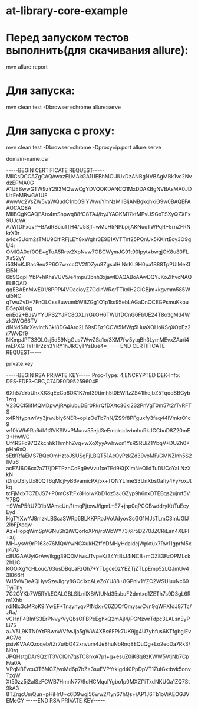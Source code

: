 # at-library-core-example

# Перед запуском тестов выполнить(для скачивания allure):
mvn allure:report

# Для запуска:
mvn clean test -Dbrowser=chrome allure:serve

# Для запуска с proxy:
mvn clean test -Dbrowser=chrome -Dproxy=ip:port allure:serve


domain-name.csr

-----BEGIN CERTIFICATE REQUEST-----
MIICsDCCAZgCAQAwazELMAkGA1UEBhMCUlUxDzANBgNVBAgMBk1vc2NvdzEPMA0G
A1UEBwwGTW9zY293MQwwCgYDVQQKDANCQ1MxDDAKBgNVBAsMA0JDUzEeMBwGA1UE
AwwVc2VsZW5vaWQudC1nbG9iYWwuYmNzMIIBIjANBgkqhkiG9w0BAQEFAAOCAQ8A
MIIBCgKCAQEAtx4mShpwq88fC8TAJ/byJYAGKM17ktMPvUSGoTSXyQZXFx9UJcVA
A/WfDPxqvP+BAdRScic1TH4/U5Sjf+wMcH5NPbpijAKNuqTWPqR+5rnZFRNkrX9r
a4dx5Uom2sTMU9ClflRFjLEY8xWghr3E9E1AVTTnf25PQnUx5KKlrtEoy3O9gU4r
OMlQA0df0OE+gTuA5Rrtv2XpNvw7OBCWymJG91t90Ipyt+bwgjOK8u80FLXsS2yY
i53NnKJRac9eu2P6O7wxccOV2fDZyu8ZgsulHiNnKL9H0pa1B88TpPUlMeKIEl5N
6b9QqpFYbP+hKhsVUV5/e4mpu3bnh3xjawIDAQABoAAwDQYJKoZIhvcNAQELBQAD
ggEBAEnMwE01/8PPPI4VOacioyZ7GdihWRcrTTkxlH2CiCBjm+kgvmm585Wul5NC
qTwuZvD+7FnQLCss8uwumbWBZGg1O1p1ks95ebLAGaDnOCEGPsmuKkpuD5epXLGg
enEd2+BJsVYYUPS2YJPC8GXLrrGkOH6TWUfDCnG6FbUE24T8o3gMd4Wzk3WO66TV
dNNdS8cXevlntN3kI8DG4Aro2L69sDBz1CCW5MWg5HuaXOHoKSqXOpEz2r7WvDf9
NKmpJPT33OL0sj5d59NgGus7WwZSa1o/3XM7fw5ytqBh3LymMEvxZAa/i4mEPXGi
IYHlIr2zh3YRY1hJIkCyTYsBue4=
-----END CERTIFICATE REQUEST-----


private.key

-----BEGIN RSA PRIVATE KEY-----
Proc-Type: 4,ENCRYPTED
DEK-Info: DES-EDE3-CBC,C74DF0D95259604E

6Xh57cYoUhxXK8qEeCo6OX1K7mf39ttmh5t0EWRzZS41lhdjbZ5TqodSBGyb1zrg
V23QCI5lifMQMDpvAjRApiubuDEr0RkrQfDX/tc36ki232PnVgT0m57t2/TvRFTS
x4RNfypnwlVy3jrwJbiy6NER+oplzOeTb7hN/ZS9f8PFguxfy3faq44iVmkrO1c9
w10kWh9Ra6dk1t3VKSlVvPMuuv55ejd3eEmokodwbnhuRkJCCbuD8Z20mE3+HwWG
Uf4RSFc97QZkcnhkThmhhZvq+wXoXyyAwhwcn1YsRSRUiZ1YbqV+DUZh0+pHh6xQ
sEtIfRfaEMS7BQeOmHztoJSUSgFjLBQT51AeOyPzkZd39voMF/GMNZlnh5S2fMz6
acE7J6O6cx7a717jDFTPznCoEg9vVvu1xeTEd9KtjXlmNeOlldTuDUCoYaLNzXkN
iDnpUSiyUx80QT6qMdjFyB6vamicPXj5x+TQNYLImeS3UnXbs0afiy4FyFoxJtkq
tcFjMdxTC7DJS7+P0mCsTtFx8HolwKbD1oz5aJGZyp9h6nxDTEBqs2ujmf5VY7BQ
+9WnP5ftU7D1bMAmcUn/1tmqPjtxwJ/lgmL+E7+jhp0qPCCBwddryKttTuEcyEyd
HgTYXwYJ8mzkLBScaSWRp6BLKKPRoJVoUdyovScGG1MJsTLmC3mUGlJ2lbFjXeqw
Az+HopqWmSpVGNuSh2iWQorIoXPri/rpWbWY73j6lr5D270JZCRiEan4XLPl+a/j
MH+ysVr9rP163e76MQAYwNGXukHZffYDMHyHdaidcjWpktux7Rw11gprM5xjl47G
c8UGAAUyiGrAw/ikgg39QDMiwsJTvpeK/34YtBtJ4iNCB+mOZ83FzOPMLck2hLiC
KOOlXgYcHLouc/63usDBqLaFzQh7+YTLgce0zYEZTjZTLpEmp52LQJmUv43I066H
W15vWDeAQHyvSzeJlgry8GCc1xcALeZoYU88+8GPnlv1YZC2WSUluuNc69TyiThy
7G2GYKb7W5RYkEOALGBLSiLnilXBWIUNd35sbuF2dmtxd1ZETh7s9D3gL6Rm1Xhb
rdiNIc3cMRoK9iYwEF+TnaynyqvPINdx+C6ZDOfOmyswCvn9qWFXfdJ87Tc/zRa/
vCHnF4BInfS3ErPNvyrVyQbsOFBPeEghkQ2mAjl4/PGNzwrTdpc3LALsnEyPLi75
a+V5L9KTN0YtPBwnWVfwJja5gWW4XBs6FPk7UK9jg4U7ybfus6KTfgbgiEvAC7/o
psivKVAAQzoqeb/tZr7u/bO42xnvum4Je8huNbRnq8EQuQg+Lo2eoDa7Rk3/N0rq
JPQHstgDAr9Qz1T3VClQh7qsTC8nkA7p1+g+esuZ0iKBq8zKWW5VtjNb7CpF/a0A
VPqNBFvcu3T6MCZ/voMd6p7bZ+3suEVPYtkigd40PpDpVT1ZuIGxtbvk5onvTzqW
Xt50zz5j2alSzFCWB7HmnN77/9dHCMquIYgbo1p0MXZf1iTxdNKUQa1ZQ7St9kA3
8TZrgcUmQun+pHiHrU+c6D9wgj56ww2/1yn67hQs+/AP1J6Tb1oViAEOGJVEMeCY
-----END RSA PRIVATE KEY-----